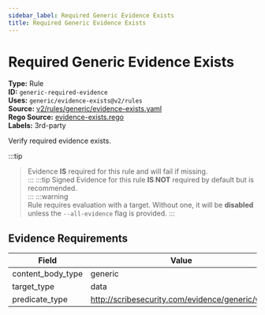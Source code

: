 ```yaml
---
sidebar_label: Required Generic Evidence Exists
title: Required Generic Evidence Exists
---  
```

# Required Generic Evidence Exists  
**Type:** Rule  
**ID:** `generic-required-evidence`  
**Uses:** `generic/evidence-exists@v2/rules`  
**Source:** [v2/rules/generic/evidence-exists.yaml](https://github.com/scribe-public/sample-policies/blob/main/v2/rules/generic/evidence-exists.yaml)  
**Rego Source:** [evidence-exists.rego](https://github.com/scribe-public/sample-policies/blob/main/v2/rules/generic/evidence-exists.rego)  
**Labels:** 3rd-party  

Verify required evidence exists.

:::tip 
> Evidence **IS** required for this rule and will fail if missing.  
::: 
:::tip 
Signed Evidence for this rule **IS NOT** required by default but is recommended.  
::: 
:::warning  
Rule requires evaluation with a target. Without one, it will be **disabled** unless the `--all-evidence` flag is provided.
::: 

## Evidence Requirements  
| Field | Value |
|-------|-------|
| content_body_type | generic |
| target_type | data |
| predicate_type | http://scribesecurity.com/evidence/generic/v0.1 |

